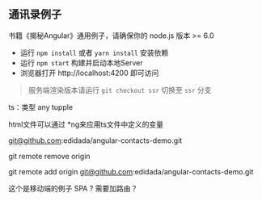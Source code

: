 ## 通讯录例子

书籍《揭秘Angular》通用例子，请确保你的 node.js 版本 >= 6.0

- 运行 `npm install` 或者 `yarn install` 安装依赖
- 运行 `npm start` 构建并启动本地Server
- 浏览器打开 http://localhost:4200 即可访问

> 服务端渲染版本请运行 `git checkout ssr` 切换至 `ssr` 分支


ts：类型 any tupple

html文件可以通过 *ng来应用ts文件中定义的变量

git@github.com:edidada/angular-contacts-demo.git

git remote remove origin

git remote add origin git@github.com:edidada/angular-contacts-demo.git


这个是移动端的例子
SPA ? 需要加路由？

